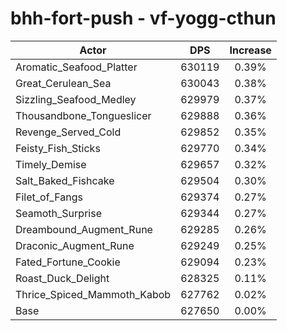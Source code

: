 # bhh-fort-push - vf-yogg-cthun
| Actor | DPS | Increase |
|---|:---:|:---:|
|Aromatic_Seafood_Platter|630119|0.39%|
|Great_Cerulean_Sea|630043|0.38%|
|Sizzling_Seafood_Medley|629979|0.37%|
|Thousandbone_Tongueslicer|629888|0.36%|
|Revenge_Served_Cold|629852|0.35%|
|Feisty_Fish_Sticks|629770|0.34%|
|Timely_Demise|629657|0.32%|
|Salt_Baked_Fishcake|629504|0.30%|
|Filet_of_Fangs|629374|0.27%|
|Seamoth_Surprise|629344|0.27%|
|Dreambound_Augment_Rune|629285|0.26%|
|Draconic_Augment_Rune|629249|0.25%|
|Fated_Fortune_Cookie|629094|0.23%|
|Roast_Duck_Delight|628325|0.11%|
|Thrice_Spiced_Mammoth_Kabob|627762|0.02%|
|Base|627650|0.00%|

